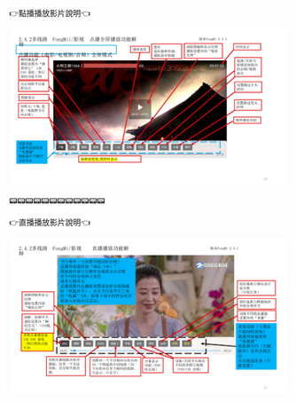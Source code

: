 

👉點播播放影片說明👈

![image](https://raw.githubusercontent.com/despot527/ylb/main/src/影片1.png)

📟📟📟📟📟📟📟📟📟📟📟📟


👉直播播放影片說明👈

![image](https://raw.githubusercontent.com/despot527/ylb/main/src/直播1.png)

